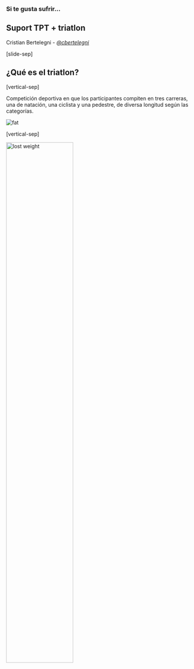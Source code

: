 ### Si te gusta sufrir... 

## Suport TPT + triatlon

<!-- _"De los datos a la viz"_ -->

Cristian Bertelegni - _[@cbertelegni][cbertelegni]_


[cbertelegni]: https://twitter.com/cbertelegni
<!-- [Congresoscopio][congresoscopio] -->
<!-- Note: hola mundo -->
<!-- [congresoscopio]: https://votaciones.lanacion.com.ar/ -->



[slide-sep]

<!-- # Hay equipo... -->

## ¿Qué es el triatlon?

[vertical-sep]

Competición deportiva en que los participantes compiten en tres carreras, una de natación, una ciclista y una pedestre, de diversa longitud según las categorías.
 
<img data-src="https://lh3.googleusercontent.com/proxy/68DDO4XCXQdeSPmepV_j0GOicvSOvJmR_7O1JqeNUvcNUrZQ-HOUcP7kd8JnqeFOCo53ISqkj3fX66NGh7qJK4o-oVYLWEWOrp7tF2pCicfOmz5GjspT6yR68DN_EaXPjt2QvFU" alt="fat" title="fat">




[vertical-sep]

<!-- ### Diferentes distancias  -->
<img data-src="https://bulevip.com/blog/wp-content/uploads/2017/07/modalidades-triatlon-distancias-1.jpg" alt="lost weight" title="lost" width="60%">
